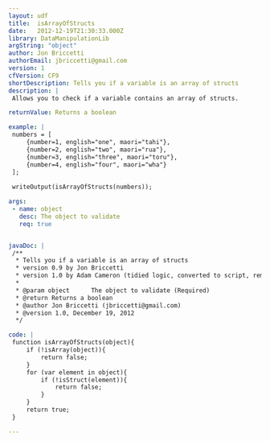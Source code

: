 ```yaml
---
layout: udf
title:  isArrayOfStructs
date:   2012-12-19T21:30:33.000Z
library: DataManipulationLib
argString: "object"
author: Jon Briccetti
authorEmail: jbriccetti@gmail.com
version: 1
cfVersion: CF9
shortDescription: Tells you if a variable is an array of structs
description: |
 Allows you to check if a variable contains an array of structs.

returnValue: Returns a boolean

example: |
 numbers = [
     {number=1, english="one", maori="tahi"},
     {number=2, english="two", maori="rua"},
     {number=3, english="three", maori="toru"},
     {number=4, english="four", maori="wha"}
 ];
 
 writeOutput(isArrayOfStructs(numbers));

args:
 - name: object
   desc: The object to validate
   req: true


javaDoc: |
 /**
  * Tells you if a variable is an array of structs
  * version 0.9 by Jon Briccetti
  * version 1.0 by Adam Cameron (tidied logic, converted to script, removed some extraneous logic that didn't fit the function's stated purpose)
  * 
  * @param object      The object to validate (Required)
  * @return Returns a boolean 
  * @author Jon Briccetti (jbriccetti@gmail.com) 
  * @version 1.0, December 19, 2012 
  */

code: |
 function isArrayOfStructs(object){
     if (!isArray(object)){
         return false;
     }
     for (var element in object){
         if (!isStruct(element)){
             return false;
         }
     }
     return true;
 }

---
```


